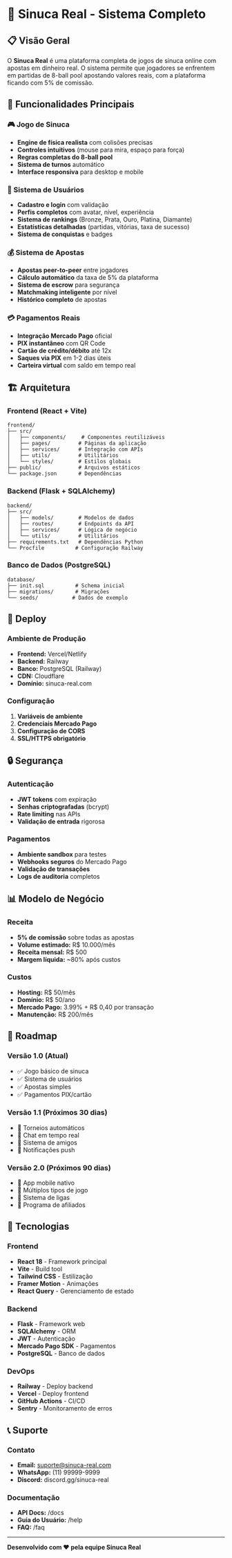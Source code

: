 # 🎱 Sinuca Real - Sistema Completo

## 📋 Visão Geral

O **Sinuca Real** é uma plataforma completa de jogos de sinuca online com apostas em dinheiro real. O sistema permite que jogadores se enfrentem em partidas de 8-ball pool apostando valores reais, com a plataforma ficando com 5% de comissão.

## 🎯 Funcionalidades Principais

### 🎮 Jogo de Sinuca
- **Engine de física realista** com colisões precisas
- **Controles intuitivos** (mouse para mira, espaço para força)
- **Regras completas do 8-ball pool**
- **Sistema de turnos** automático
- **Interface responsiva** para desktop e mobile

### 👤 Sistema de Usuários
- **Cadastro e login** com validação
- **Perfis completos** com avatar, nível, experiência
- **Sistema de rankings** (Bronze, Prata, Ouro, Platina, Diamante)
- **Estatísticas detalhadas** (partidas, vitórias, taxa de sucesso)
- **Sistema de conquistas** e badges

### 💰 Sistema de Apostas
- **Apostas peer-to-peer** entre jogadores
- **Cálculo automático** da taxa de 5% da plataforma
- **Sistema de escrow** para segurança
- **Matchmaking inteligente** por nível
- **Histórico completo** de apostas

### 💳 Pagamentos Reais
- **Integração Mercado Pago** oficial
- **PIX instantâneo** com QR Code
- **Cartão de crédito/débito** até 12x
- **Saques via PIX** em 1-2 dias úteis
- **Carteira virtual** com saldo em tempo real

## 🏗️ Arquitetura

### Frontend (React + Vite)
```
frontend/
├── src/
│   ├── components/     # Componentes reutilizáveis
│   ├── pages/         # Páginas da aplicação
│   ├── services/      # Integração com APIs
│   ├── utils/         # Utilitários
│   └── styles/        # Estilos globais
├── public/            # Arquivos estáticos
└── package.json       # Dependências
```

### Backend (Flask + SQLAlchemy)
```
backend/
├── src/
│   ├── models/        # Modelos de dados
│   ├── routes/        # Endpoints da API
│   ├── services/      # Lógica de negócio
│   └── utils/         # Utilitários
├── requirements.txt   # Dependências Python
└── Procfile          # Configuração Railway
```

### Banco de Dados (PostgreSQL)
```
database/
├── init.sql          # Schema inicial
├── migrations/       # Migrações
└── seeds/           # Dados de exemplo
```

## 🚀 Deploy

### Ambiente de Produção
- **Frontend:** Vercel/Netlify
- **Backend:** Railway
- **Banco:** PostgreSQL (Railway)
- **CDN:** Cloudflare
- **Domínio:** sinuca-real.com

### Configuração
1. **Variáveis de ambiente**
2. **Credenciais Mercado Pago**
3. **Configuração de CORS**
4. **SSL/HTTPS obrigatório**

## 🔒 Segurança

### Autenticação
- **JWT tokens** com expiração
- **Senhas criptografadas** (bcrypt)
- **Rate limiting** nas APIs
- **Validação de entrada** rigorosa

### Pagamentos
- **Ambiente sandbox** para testes
- **Webhooks seguros** do Mercado Pago
- **Validação de transações**
- **Logs de auditoria** completos

## 📊 Modelo de Negócio

### Receita
- **5% de comissão** sobre todas as apostas
- **Volume estimado:** R$ 10.000/mês
- **Receita mensal:** R$ 500
- **Margem líquida:** ~80% após custos

### Custos
- **Hosting:** R$ 50/mês
- **Domínio:** R$ 50/ano
- **Mercado Pago:** 3.99% + R$ 0,40 por transação
- **Manutenção:** R$ 200/mês

## 🎯 Roadmap

### Versão 1.0 (Atual)
- ✅ Jogo básico de sinuca
- ✅ Sistema de usuários
- ✅ Apostas simples
- ✅ Pagamentos PIX/cartão

### Versão 1.1 (Próximos 30 dias)
- 🔄 Torneios automáticos
- 🔄 Chat em tempo real
- 🔄 Sistema de amigos
- 🔄 Notificações push

### Versão 2.0 (Próximos 90 dias)
- 🔄 App mobile nativo
- 🔄 Múltiplos tipos de jogo
- 🔄 Sistema de ligas
- 🔄 Programa de afiliados

## 📱 Tecnologias

### Frontend
- **React 18** - Framework principal
- **Vite** - Build tool
- **Tailwind CSS** - Estilização
- **Framer Motion** - Animações
- **React Query** - Gerenciamento de estado

### Backend
- **Flask** - Framework web
- **SQLAlchemy** - ORM
- **JWT** - Autenticação
- **Mercado Pago SDK** - Pagamentos
- **PostgreSQL** - Banco de dados

### DevOps
- **Railway** - Deploy backend
- **Vercel** - Deploy frontend
- **GitHub Actions** - CI/CD
- **Sentry** - Monitoramento de erros

## 📞 Suporte

### Contato
- **Email:** suporte@sinuca-real.com
- **WhatsApp:** (11) 99999-9999
- **Discord:** discord.gg/sinuca-real

### Documentação
- **API Docs:** /docs
- **Guia do Usuário:** /help
- **FAQ:** /faq

---

**Desenvolvido com ❤️ pela equipe Sinuca Real**

